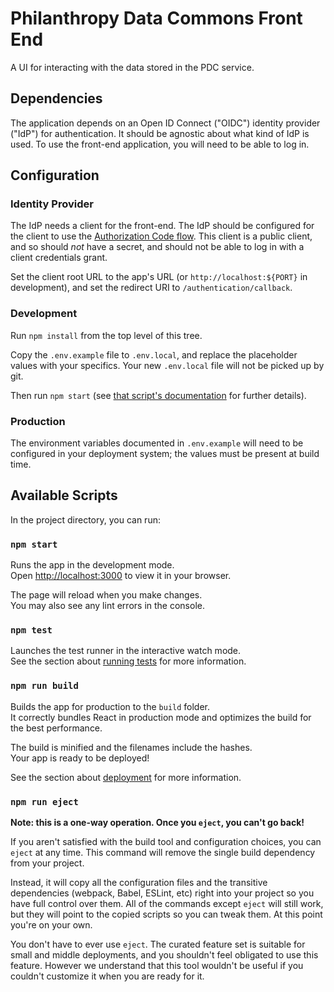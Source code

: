 # Philanthropy Data Commons Front End

A UI for interacting with the data stored in the PDC service.

## Dependencies

The application depends on an
Open ID Connect ("OIDC")
identity provider ("IdP")
for authentication.
It should be agnostic about what kind of IdP is used.
To use the front-end application,
you will need to be able to log in.

## Configuration

### Identity Provider

The IdP needs a client for the front-end.
The IdP should be configured for the client to use the
[Authorization Code flow](https://oauth.net/2/grant-types/authorization-code/).
This client is a public client,
and so should _not_ have a secret,
and should not be able to log in with a client credentials grant.

Set the client root URL to the app's URL
(or `http://localhost:${PORT}` in development),
and set the redirect URI to `/authentication/callback`.

### Development

Run `npm install` from the top level of this tree.

Copy the `.env.example` file to `.env.local`,
and replace the placeholder values with your specifics.
Your new `.env.local` file will not be picked up by git.

Then run `npm start` (see [that script's documentation](#npm-start) for further details).

### Production

The environment variables documented in `.env.example`
will need to be configured in your deployment system;
the values must be present at build time.

## Available Scripts

In the project directory, you can run:

### `npm start`

Runs the app in the development mode.\
Open [http://localhost:3000](http://localhost:3000) to view it in your browser.

The page will reload when you make changes.\
You may also see any lint errors in the console.

### `npm test`

Launches the test runner in the interactive watch mode.\
See the section about [running tests](https://facebook.github.io/create-react-app/docs/running-tests) for more information.

### `npm run build`

Builds the app for production to the `build` folder.\
It correctly bundles React in production mode and optimizes the build for the best performance.

The build is minified and the filenames include the hashes.\
Your app is ready to be deployed!

See the section about [deployment](https://facebook.github.io/create-react-app/docs/deployment) for more information.

### `npm run eject`

**Note: this is a one-way operation. Once you `eject`, you can't go back!**

If you aren't satisfied with the build tool and configuration choices, you can `eject` at any time. This command will remove the single build dependency from your project.

Instead, it will copy all the configuration files and the transitive dependencies (webpack, Babel, ESLint, etc) right into your project so you have full control over them. All of the commands except `eject` will still work, but they will point to the copied scripts so you can tweak them. At this point you're on your own.

You don't have to ever use `eject`. The curated feature set is suitable for small and middle deployments, and you shouldn't feel obligated to use this feature. However we understand that this tool wouldn't be useful if you couldn't customize it when you are ready for it.
